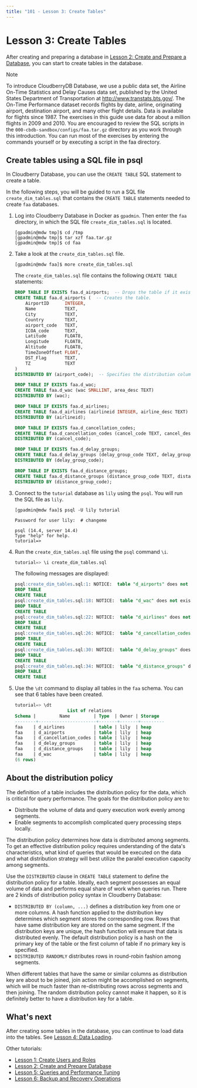 ```yaml
---
title: "101 - Lesson 3: Create Tables"
---
```


# Lesson 3: Create Tables

After creating and preparing a database in [Lesson 2: Create and Prepare a Database](../101-cbdb-tutorials/101-2-create-and-prepare-database.md), you can start to create tables in the database.

> [!Note]
> To introduce CloudberryDB Database, we use a public data set, the Airline On-Time Statistics and Delay Causes data set, published by the United States Department of Transportation at http://www.transtats.bts.gov/. The On-Time Performance dataset records flights by date, airline, originating airport, destination airport, and many other flight details. Data is available for flights since 1987. The exercises in this guide use data for about a million flights in 2009 and 2010. You are encouraged to review the SQL scripts in the `000-cbdb-sandbox/configs/faa.tar.gz` directory as you work through this introduction. You can run most of the exercises by entering the commands yourself or by executing a script in the faa directory.

## Create tables using a SQL file in psql

In Cloudberry Database, you can use the `CREATE TABLE` SQL statement to create a table.

In the following steps, you will be guided to run a SQL file `create_dim_tables.sql` that contains the `CREATE TABLE` statements needed to create `faa` databases.

1. Log into Cloudberry Database in Docker as `gpadmin`. Then enter the `faa` directory, in which the SQL file `create_dim_tables.sql` is located.

    ```shell
    [gpadmin@mdw tmp]$ cd /tmp
    [gpadmin@mdw tmp]$ tar xzf faa.tar.gz
    [gpadmin@mdw tmp]$ cd faa
    ```

2. Take a look at the `create_dim_tables.sql` file.

    ```shell
    [gpadmin@mdw faa]$ more create_dim_tables.sql
    ```

    The `create_dim_tables.sql` file contains the following `CREATE TABLE` statements:

    ```sql
    DROP TABLE IF EXISTS faa.d_airports;  -- Drops the table if it exists to avoid name conflict.
    CREATE TABLE faa.d_airports (  -- Creates the table.
        AirportID      INTEGER,
        Name           TEXT,
        City           TEXT,
        Country        TEXT,
        airport_code   TEXT,
        ICOA_code      TEXT,
        Latitude       FLOAT8,
        Longitude      FLOAT8,
        Altitude       FLOAT8,
        TimeZoneOffset FLOAT,
        DST_Flag       TEXT,
        TZ             TEXT
    )
    DISTRIBUTED BY (airport_code);  -- Specifies the distribution column airport_code.

    DROP TABLE IF EXISTS faa.d_wac;
    CREATE TABLE faa.d_wac (wac SMALLINT, area_desc TEXT)
    DISTRIBUTED BY (wac);

    DROP TABLE IF EXISTS faa.d_airlines;
    CREATE TABLE faa.d_airlines (airlineid INTEGER, airline_desc TEXT)
    DISTRIBUTED BY (airlineid);

    DROP TABLE IF EXISTS faa.d_cancellation_codes;
    CREATE TABLE faa.d_cancellation_codes (cancel_code TEXT, cancel_desc TEXT)
    DISTRIBUTED BY (cancel_code);

    DROP TABLE IF EXISTS faa.d_delay_groups;
    CREATE TABLE faa.d_delay_groups (delay_group_code TEXT, delay_group_desc TEXT)
    DISTRIBUTED BY (delay_group_code);

    DROP TABLE IF EXISTS faa.d_distance_groups;
    CREATE TABLE faa.d_distance_groups (distance_group_code TEXT, distance_group_desc TEXT)
    DISTRIBUTED BY (distance_group_code);
    ```

3. Connect to the `tutorial` database as `lily` using the `psql`. You will run the SQL file as `lily`.

    ```shell
    [gpadmin@mdw faa]$ psql -U lily tutorial

    Password for user lily:  # changeme
    ```

    ```shell
    psql (14.4, server 14.4)
    Type "help" for help.
    tutorial=>
    ```

4. Run the `create_dim_tables.sql` file using the `psql` command `\i`.

    ```sql
    tutorial=> \i create_dim_tables.sql
    ```

    The following messages are displayed:

    ```sql
    psql:create_dim_tables.sql:1: NOTICE:  table "d_airports" does not exist, skipping
    DROP TABLE
    CREATE TABLE
    psql:create_dim_tables.sql:18: NOTICE:  table "d_wac" does not exist, skipping
    DROP TABLE
    CREATE TABLE
    psql:create_dim_tables.sql:22: NOTICE:  table "d_airlines" does not exist, skipping
    DROP TABLE
    CREATE TABLE
    psql:create_dim_tables.sql:26: NOTICE:  table "d_cancellation_codes" does not exist, skipping
    DROP TABLE
    CREATE TABLE
    psql:create_dim_tables.sql:30: NOTICE:  table "d_delay_groups" does not exist, skipping
    DROP TABLE
    CREATE TABLE
    psql:create_dim_tables.sql:34: NOTICE:  table "d_distance_groups" does not exist, skipping
    DROP TABLE
    CREATE TABLE
    ```

5. Use the `\dt` command to display all tables in the `faa` schema. You can see that 6 tables have been created.

    ```sql
    tutorial=> \dt
                        List of relations
    Schema |         Name         | Type  | Owner | Storage
   --------+----------------------+-------+-------+---------
    faa    | d_airlines           | table | lily  | heap
    faa    | d_airports           | table | lily  | heap
    faa    | d_cancellation_codes | table | lily  | heap
    faa    | d_delay_groups       | table | lily  | heap
    faa    | d_distance_groups    | table | lily  | heap
    faa    | d_wac                | table | lily  | heap
    (6 rows)
    ```

## About the distribution policy

The definition of a table includes the distribution policy for the data, which is critical for query performance. The goals for the distribution policy are to:

- Distribute the volume of data and query execution work evenly among segments.
- Enable segments to accomplish complicated query processing steps locally.

The distribution policy determines how data is distributed among segments. To get an effective distribution policy requires understanding of the data's characteristics, what kind of queries that would be executed on the data and what distribution strategy will best utilize the parallel execution capacity among segments.

Use the `DISTRIBUTED` clause in `CREATE TABLE` statement to define the distribution policy for a table. Ideally, each segment possesses an equal volume of data and performs equal share of work when queries run. There are 2 kinds of distribution policy syntax in Cloudberry Database:

- `DISTRIBUTED BY (column, ...)` defines a distribution key from one or more columns. A hash function applied to the distribution key determines which segment stores the corresponding row. Rows that have same distribution key are stored on the same segment. If the distribution keys are unique, the hash function will ensure that data is distributed evenly. The default distribution policy is a hash on the primary key of the table or the first column of table if no primary key is specified.
- `DISTRIBUTED RANDOMLY` distributes rows in round-robin fashion among segments.

When different tables that have the same or similar columns as distribution key are about to be joined, join action might be accomplished on segments, which will be much faster than re-distributing rows across segments and then joining. The random distribution policy cannot make it happen, so it is definitely better to have a distribution key for a table.

## What's next

After creating some tables in the database, you can continue to load data into the tables. See [Lesson 4: Data Loading](../101-cbdb-tutorials/101-4-data-loading.md).

Other tutorials:

- [Lesson 1: Create Users and Roles](../101-cbdb-tutorials/101-1-create-users-and-roles.md)
- [Lesson 2: Create and Prepare Database](../101-cbdb-tutorials/101-2-create-and-prepare-database.md)
- [Lesson 5: Queries and Performance Tuning](../101-cbdb-tutorials/101-5-queries-and-performance-tuning.md)
- [Lesson 6: Backup and Recovery Operations](../101-cbdb-tutorials/101-6-backup-and-recovery-operations.md)
